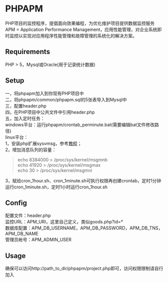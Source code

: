 PHPAPM
======
PHP项目的监控程序，提倡面向效果编程，为优化维护项目提供数据监控服务  
APM = Application Performance Management，应用性能管理，对企业系统即时监控以实现对应用程序性能管理和故障管理的系统化的解决方案。
## Requirements
PHP > 5，Mysql或Oracle(用于记录统计数据)
## Setup
一，将phpapm加入到你现有PHP项目中<br />
二，将phpapm/common/phpapm.sql的5张表导入到Mysql中<br />
三，配置header.php<br />
四，在PHP项目中公共文件中引用header.php<br />
五，加入定时任务：<br />
windows平台：运行phpapm/crontab_perminute.bat(需要编辑bat文件修改路径)<br />
linux平台：<br />
1，安装php扩展sysvmsg，参考[教程](http://www.banghui.org/2527.html)；<br />
2，增加消息队列的容量：<br />
> echo 8384000 > /proc/sys/kernel/msgmnb<br />
> echo 41920 > /proc/sys/kernel/msgmax<br />
> echo 30 > /proc/sys/kernel/msgmni<br />

3，赋给cron_1hour.sh、cron_1minute.sh可执行权限再创建crontab，定时1分钟运行cron_1minute.sh，定时1小时运行cron_1hour.sh<br />

## Config
配置文件：header.php<br />
监控URL：APM_URI，这里自己定义，类似goods.php?id=*<br />
数据库配置：APM_DB_USERNAME，APM_DB_PASSWORD，APM_DB_TNS，APM_DB_NAME<br />
管理员帐号：APM_ADMIN_USER<br />

## Usage
确保可以访问http://path_to_dir/phpapm/project.php即可，访问权限限制请自行加入

